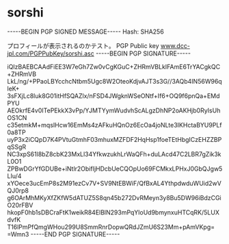 # sorshi

-----BEGIN PGP SIGNED MESSAGE-----
Hash: SHA256

プロフィールが表示されるのかテスト。
PGP Public key
www.dcc-jpl.com/PGPPubKey/sorshi.asc
-----BEGIN PGP SIGNATURE-----

iQIzBAEBCAAdFiEE3W7eGh7Zw0vCgKGuC+ZHRmVBLkIFAmE6TrYACgkQC+ZHRmVB
LkL/ng/+PPaoLBYcchcNtbm5Ugc8W2OteoKdjvAJT3s3G//3AQb4IN56W96qleK+
3sFXjLc8luk8G01itHfSQAZlx/nFSD4JWgknWSeONtf+If6+OQ9f6pnQa+EMdPYU
AEOkrfE4v0ITePEkkX3vPp/YJMTYymWudvhScALgzDhNP2oAKHjb0RyIsUhOS1CN
c35etmkM+mqsIHcw16EmMs4zAFkuHQnOz6EcOa4joNLte3IKHctaBYU9PLf0a8TP
uyP3x2iCQpD7K4PVtuGtmhF03mhuxMZFDF2HqHsp1foeTEtHbgICzEHZZBPqSSgR
NC3xpS61l8bZ8cbK23MxLl34YfkwzukhLrWaQFh+duLAcd47C2LBR7gZik3kL0O1
ZPBwDGrYfGDUBe+iNtlr2ObifIjHDcbUeCQOpUo69FCMkxLPHxJ0GbQJgw5LIu/4
xYOece3ucEmP8s2M91ezCv7V+SV9NtEBWiF/QfBxAL4YthpdwduWUid2wVQJ0rp8
g6OArMhMKyXfZKfW5dATUZ5S8qn45b272DvRMeyn3y8Bu5DW96iBdzCGiO20rFBV
hkopF0hb1sDBCraFtK1weikR84ElBlN293mPqYloUd9bmynxuHTCqRK/5LUXdvfK
T16lPmPfQmgWHou299U8SmmRnrDopwQRdJZmU6S23Mm+pAmVKpg=
=Wmn3
-----END PGP SIGNATURE-----

